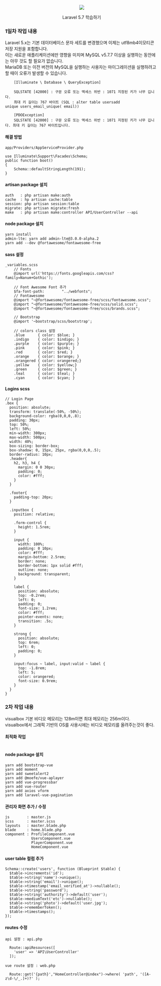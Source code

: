 <p align="center"><img src="https://laravel.com/assets/img/components/logo-laravel.svg"></p>
<p align="center">Laravel 5.7 학습하기</p>

### 1일차 작업 내용
Laravel 5.x는 기본 데이터베이스 문자 세트를 변경했으며 이제는 utf8mb4이모티콘 저장 지원을 포함합니다. <br>
이는 새로운 애플리케이션에만 영향을 미치며 MySQL v5.7.7 이상을 실행하는 동안에는 아무 것도 할 필요가 없습니다. <br>
MariaDB 또는 이전 버전의 MySQL을 실행하는 사용자는 마이그레이션을 실행하려고 할 때이 오류가 발생할 수 있습니다. <br>

```
    [Illuminate \ Database \ QueryException]

    SQLSTATE [42000] : 구문 오류 또는 액세스 위반 : 1071 지정된 키가 너무 깁니다. 
    최대 키 길이는 767 바이트 (SQL : alter table usersadd unique users_email_unique( email))

    [PDOException]
    SQLSTATE [42000] : 구문 오류 또는 액세스 위반 : 1071 지정된 키가 너무 깁니다. 최대 키 길이는 767 바이트입니다.
```

#### 해결 방법
```
app/Providers/AppServiceProvider.php

use Illuminate\Support\Facades\Schema;
public function boot()
{
    Schema::defaultStringLength(191);
}
```
#### artisan package 설치
```
auth   : php artisan make:auth
cache  : hp artisan cache:table
session: php artisan session:table
migrate: php artisan migrate:fresh
make   : php artisan make:controller API/UserController --api
```
#### node package 설치
```
yarn install 
admin-lte: yarn add admin-lte@3.0.0-alpha.2
yarn add --dev @fortawesome/fontawesome-free
```
#### sass 설정
```
_variables.scss
    // Fonts
    @import url('https://fonts.googleapis.com/css?family=Nanum+Gothic');

    // Font Awesome Font 추가 
    $fa-font-path:        "../webfonts";
    // Fontawesome
    @import "~@fortawesome/fontawesome-free/scss/fontawesome.scss";
    @import "~@fortawesome/fontawesome-free/scss/solid.scss";
    @import "~@fortawesome/fontawesome-free/scss/brands.scss";
    
    // Bootstrap
    @import '~bootstrap/scss/bootstrap';

    // colors class 설정
    .blue      { color: $blue; }
    .indigo    { color: $indigo; }
    .purple    { color: $purple; }
    .pink      { color: $pink; }
    .red       { color: $red; }
    .orange    { color: $orange; }
    .orangered { color: orangered;}
    .yellow    { color: $yellow;}
    .green     { color: $green; }
    .teal      { color: $teal; }
    .cyan      { color: $cyan; }
```
#### Logins scss 
```
// Login Page
.box {
  position: absolute;
  transform: translate(-50%, -50%);
  background-color: rgba(0,0,0,.8);
  padding: 30px;
  top: 50%;
  left: 50%;
  min-width: 300px;
  max-width: 500px;
  width: 40%;
  box-sizing: border-box;
  box-shadow: 0, 15px, 25px, rgba(0,0,0,.5);
  border-radius: 10px;
  .header{
    h2, h3, h4 {
      margin: 0 0 30px;
      padding: 0;
      color: #fff;
    }
  }
  
  .footer{
    padding-top: 20px;
  }

  .inputbox {
    position: relative;

    .form-control {
      height: 1.5rem;
    }

    input {
      width: 100%;
      padding: 0 10px;
      color: #fff;
      margin-bottom: 2.5rem;
      border: none;
      border-bottom: 1px solid #fff;
      outline: none;
      background: transparent;
    }
    
    label {
      position: absolute;
      top: -0.2rem;
      left: 0;
      padding: 0;
      font-size: 1.2rem;
      color: #fff;
      pointer-events: none;
      transition: .5s;
    }

    strong {
      position: absolute;
      top: 6rem;
      left: 0;
      padding: 0;
    }

    input:focus ~ label, input:valid ~ label {
      top: -1.8rem;
      left: 5;
      color: orangered;
      font-size: 0.9rem;
    }
  }
}
```
### 2차 작업 내용
visualbox 기본 비디오 메모리는 128m이면 최대 메모리는 256m이다. <br>
visualbox에서 그래픽 기반의 OS를 사용시에는 비디오 메모리를 올려주는것이 좋다.<br>

#### 최적화 작업
```

```
#### node package 설치
```
yarn add bootstrap-vue
yarn add moment
yarn add sweetalert2
yarn add @moefe/vue-aplayer
yarn add vue-progressbar
yarn add vue-router
yarn add axios vform
yarn add laravel-vue-pagination
```
#### 관리자 화면 추가 / 수정
```
js        : master.js
scss      : master.scss
layouts   : master.blade.php
blade     : home.blade.php
component : ProfileComponent.vue
            UsersComponent.vue
            PlayerComponent.vue
            HomeComponent.vue
```
#### user table 컬럼 추가
```
Schema::create('users', function (Blueprint $table) {
  $table->increments('id');
  $table->string('name')->unique();
  $table->string('email')->unique();
  $table->timestamp('email_verified_at')->nullable();
  $table->string('password');
  $table->string('authority')->default('user');
  $table->mediumText('etc')->nullable();
  $table->string('photo')->default('user.jpg');
  $table->rememberToken();
  $table->timestamps();
});
```
#### routes 수정
```
api 설정 : api.php

  Route::apiResources([
    'user' => 'API\UserController'
  ]);

vue route 설정 : web.php

  Route::get('{path}',"HomeController@index")->where( 'path', '([A-z\d-\/_.]+)?' );
```